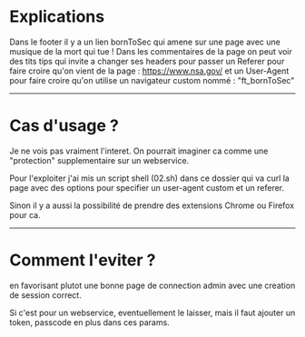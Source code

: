 # Explications

Dans le footer
il y a un lien bornToSec qui amene sur une page avec une musique de la mort qui tue !
Dans les commentaires de la page on peut voir des tits tips qui invite a changer ses headers pour passer un Referer pour faire croire qu'on vient de la page : https://www.nsa.gov/
et un User-Agent pour faire croire qu'on utilise un navigateur custom nommé : "ft_bornToSec"

---

# Cas d'usage ?

Je ne vois pas vraiment l'interet.
On pourrait imaginer ca comme une "protection" supplementaire sur un webservice.

Pour l'exploiter j'ai mis un script shell (02.sh) dans ce dossier qui va curl la page avec des options pour specifier un user-agent custom et un referer.

Sinon il y a aussi la possibilité de prendre des extensions Chrome ou Firefox pour ca.

----

# Comment l'eviter ?

en favorisant plutot une bonne page de connection admin avec une creation de session correct.

Si c'est pour un webservice, eventuellement le laisser, mais il faut ajouter un token, passcode en plus dans ces params.